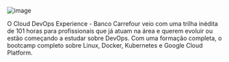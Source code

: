 
![image](https://user-images.githubusercontent.com/104572742/204819340-b79b77b2-08fe-4465-a9ac-2907177791a8.png)

O Cloud DevOps Experience - Banco Carrefour veio com uma trilha inédita de 101 horas para profissionais que já atuam na área e querem evoluir ou estão começando a estudar sobre DevOps. 
Com uma formação completa, o bootcamp completo sobre Linux, Docker, Kubernetes e Google Cloud Platform.
